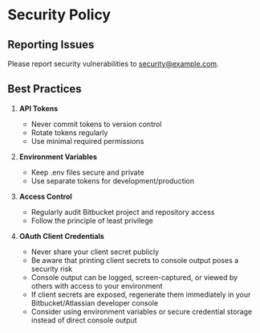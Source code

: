 # Security Policy

## Reporting Issues

Please report security vulnerabilities to [security@example.com](mailto:security@example.com).

## Best Practices

1. **API Tokens**
   - Never commit tokens to version control
   - Rotate tokens regularly
   - Use minimal required permissions

2. **Environment Variables**
   - Keep .env files secure and private
   - Use separate tokens for development/production

3. **Access Control**
   - Regularly audit Bitbucket project and repository access
   - Follow the principle of least privilege

4. **OAuth Client Credentials**
   - Never share your client secret publicly
   - Be aware that printing client secrets to console output poses a security risk
   - Console output can be logged, screen-captured, or viewed by others with access to your environment
   - If client secrets are exposed, regenerate them immediately in your Bitbucket/Atlassian developer console
   - Consider using environment variables or secure credential storage instead of direct console output
